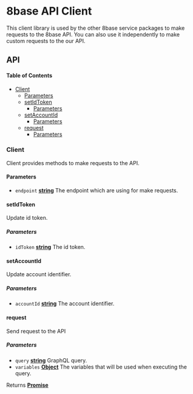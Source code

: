 # 8base API Client

This client library is used by the other 8base service packages to make requests to the 8base API. You can also use it independently to make custom requests to the our API.

## API

<!-- Generated by documentation.js. Update this documentation by updating the source code. -->

#### Table of Contents

-   [Client](#client)
    -   [Parameters](#parameters)
    -   [setIdToken](#setidtoken)
        -   [Parameters](#parameters-1)
    -   [setAccountId](#setaccountid)
        -   [Parameters](#parameters-2)
    -   [request](#request)
        -   [Parameters](#parameters-3)

### Client

Client provides methods to make requests to the API.

#### Parameters

-   `endpoint` **[string](https://developer.mozilla.org/docs/Web/JavaScript/Reference/Global_Objects/String)** The endpoint which are using for make requests.

#### setIdToken

Update id token.

##### Parameters

-   `idToken` **[string](https://developer.mozilla.org/docs/Web/JavaScript/Reference/Global_Objects/String)** The id token.

#### setAccountId

Update account identifier.

##### Parameters

-   `accountId` **[string](https://developer.mozilla.org/docs/Web/JavaScript/Reference/Global_Objects/String)** The account identifier.

#### request

Send request to the API

##### Parameters

-   `query` **[string](https://developer.mozilla.org/docs/Web/JavaScript/Reference/Global_Objects/String)** GraphQL query.
-   `variables` **[Object](https://developer.mozilla.org/docs/Web/JavaScript/Reference/Global_Objects/Object)** The variables that will be used when executing the query.

Returns **[Promise](https://developer.mozilla.org/docs/Web/JavaScript/Reference/Global_Objects/Promise)** 
